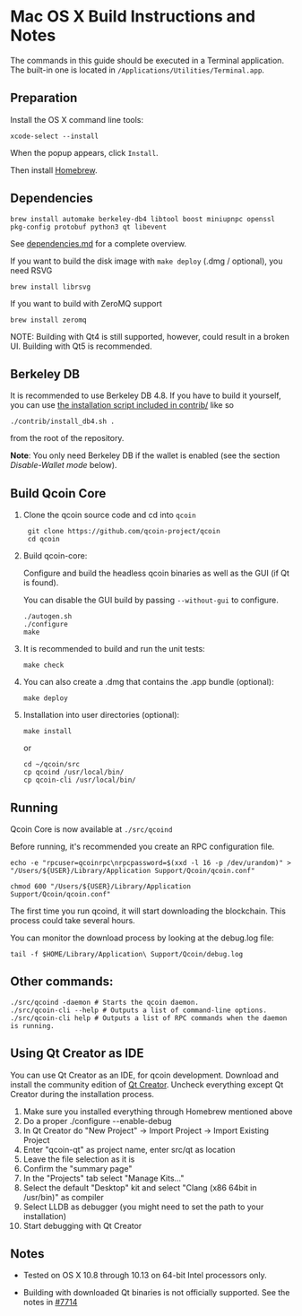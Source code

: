 Mac OS X Build Instructions and Notes
====================================
The commands in this guide should be executed in a Terminal application.
The built-in one is located in `/Applications/Utilities/Terminal.app`.

Preparation
-----------
Install the OS X command line tools:

`xcode-select --install`

When the popup appears, click `Install`.

Then install [Homebrew](https://brew.sh).

Dependencies
----------------------

    brew install automake berkeley-db4 libtool boost miniupnpc openssl pkg-config protobuf python3 qt libevent

See [dependencies.md](dependencies.md) for a complete overview.

If you want to build the disk image with `make deploy` (.dmg / optional), you need RSVG

    brew install librsvg

If you want to build with ZeroMQ support
    
    brew install zeromq

NOTE: Building with Qt4 is still supported, however, could result in a broken UI. Building with Qt5 is recommended.

Berkeley DB
-----------
It is recommended to use Berkeley DB 4.8. If you have to build it yourself,
you can use [the installation script included in contrib/](/contrib/install_db4.sh)
like so

```shell
./contrib/install_db4.sh .
```

from the root of the repository.

**Note**: You only need Berkeley DB if the wallet is enabled (see the section *Disable-Wallet mode* below).

Build Qcoin Core
------------------------

1. Clone the qcoin source code and cd into `qcoin`

        git clone https://github.com/qcoin-project/qcoin
        cd qcoin

2.  Build qcoin-core:

    Configure and build the headless qcoin binaries as well as the GUI (if Qt is found).

    You can disable the GUI build by passing `--without-gui` to configure.

        ./autogen.sh
        ./configure
        make

3.  It is recommended to build and run the unit tests:

        make check

4.  You can also create a .dmg that contains the .app bundle (optional):

        make deploy

5.  Installation into user directories (optional):

        make install

    or

        cd ~/qcoin/src
        cp qcoind /usr/local/bin/
        cp qcoin-cli /usr/local/bin/

Running
-------

Qcoin Core is now available at `./src/qcoind`

Before running, it's recommended you create an RPC configuration file.

    echo -e "rpcuser=qcoinrpc\nrpcpassword=$(xxd -l 16 -p /dev/urandom)" > "/Users/${USER}/Library/Application Support/Qcoin/qcoin.conf"

    chmod 600 "/Users/${USER}/Library/Application Support/Qcoin/qcoin.conf"

The first time you run qcoind, it will start downloading the blockchain. This process could take several hours.

You can monitor the download process by looking at the debug.log file:

    tail -f $HOME/Library/Application\ Support/Qcoin/debug.log

Other commands:
-------

    ./src/qcoind -daemon # Starts the qcoin daemon.
    ./src/qcoin-cli --help # Outputs a list of command-line options.
    ./src/qcoin-cli help # Outputs a list of RPC commands when the daemon is running.

Using Qt Creator as IDE
------------------------
You can use Qt Creator as an IDE, for qcoin development.
Download and install the community edition of [Qt Creator](https://www.qt.io/download/).
Uncheck everything except Qt Creator during the installation process.

1. Make sure you installed everything through Homebrew mentioned above
2. Do a proper ./configure --enable-debug
3. In Qt Creator do "New Project" -> Import Project -> Import Existing Project
4. Enter "qcoin-qt" as project name, enter src/qt as location
5. Leave the file selection as it is
6. Confirm the "summary page"
7. In the "Projects" tab select "Manage Kits..."
8. Select the default "Desktop" kit and select "Clang (x86 64bit in /usr/bin)" as compiler
9. Select LLDB as debugger (you might need to set the path to your installation)
10. Start debugging with Qt Creator

Notes
-----

* Tested on OS X 10.8 through 10.13 on 64-bit Intel processors only.

* Building with downloaded Qt binaries is not officially supported. See the notes in [#7714](https://github.com/bitcoin/bitcoin/issues/7714)
